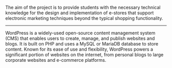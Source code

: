 The aim of the project is to provide students with the necessary technical knowledge 
for the design and implementation of e-stores that support electronic marketing 
techniques beyond the typical shopping functionality.

<hr>

WordPress is a widely-used open-source content management system (CMS) that enables users 
to create, manage, and publish websites and blogs. It is built on PHP and uses a MySQL or 
MariaDB database to store content. Known for its ease of use and flexibility, WordPress 
powers a significant portion of websites on the internet, from personal blogs to large 
corporate websites and e-commerce platforms.

